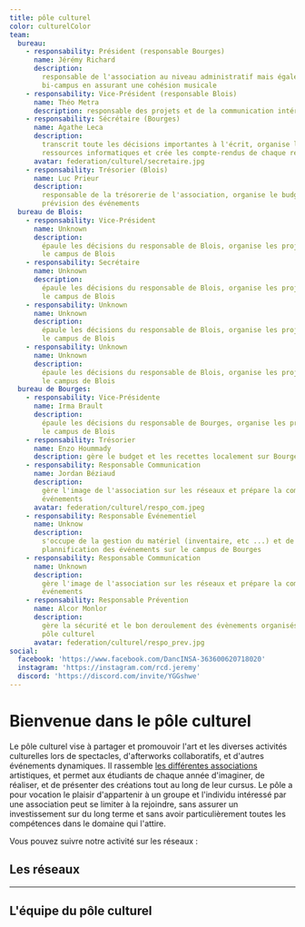 ```yaml
---
title: pôle culturel
color: culturelColor
team:
  bureau:
    - responsability: Président (responsable Bourges)
      name: Jérémy Richard
      description:
        responsable de l'association au niveau administratif mais également
        bi-campus en assurant une cohésion musicale
    - responsability: Vice-Président (responsable Blois)
      name: Théo Metra
      description: responsable des projets et de la communication intérieure
    - responsability: Sécrétaire (Bourges)
      name: Agathe Leca
      description:
        transcrit toute les décisions importantes à l'écrit, organise les
        ressources informatiques et crée les compte-rendus de chaque réunions
      avatar: federation/culturel/secretaire.jpg
    - responsability: Trésorier (Blois)
      name: Luc Prieur
      description:
        responsable de la trésorerie de l'association, organise le budget en
        prévision des événements
  bureau de Blois:
    - responsability: Vice-Président
      name: Unknown
      description:
        épaule les décisions du responsable de Blois, organise les projets sur
        le campus de Blois
    - responsability: Secrétaire
      name: Unknown
      description:
        épaule les décisions du responsable de Blois, organise les projets sur
        le campus de Blois
    - responsability: Unknown
      name: Unknown
      description:
        épaule les décisions du responsable de Blois, organise les projets sur
        le campus de Blois
    - responsability: Unknown
      name: Unknown
      description:
        épaule les décisions du responsable de Blois, organise les projets sur
        le campus de Blois
  bureau de Bourges:
    - responsability: Vice-Présidente
      name: Irma Brault
      description:
        épaule les décisions du responsable de Bourges, organise les projets sur
        le campus de Blois
    - responsability: Trésorier
      name: Enzo Hoummady
      description: gère le budget et les recettes localement sur Bourges
    - responsability: Responsable Communication
      name: Jordan Béziaud
      description:
        gère l'image de l'association sur les réseaux et prépare la com' des
        événements
      avatar: federation/culturel/respo_com.jpeg
    - responsability: Responsable Événementiel
      name: Unknow
      description:
        s'occupe de la gestion du matériel (inventaire, etc ...) et de la
        plannification des événements sur le campus de Bourges
    - responsability: Responsable Communication
      name: Unknown
      description:
        gère l'image de l'association sur les réseaux et prépare la com' des
        événements
    - responsability: Responsable Prévention
      name: Alcor Monlor
      description:
        gère la sécurité et le bon deroulement des évènements organisés par le
        pôle culturel
      avatar: federation/culturel/respo_prev.jpg
social:
  facebook: 'https://www.facebook.com/DancINSA-363600620718020'
  instagram: 'https://instagram.com/rcd.jeremy'
  discord: 'https://discord.com/invite/YGGshwe'
---
```


# Bienvenue dans le pôle culturel

<campus-center>
  <campus-responsive-image
    folder-name="federation/culturel"
    name="logo.png"
    max-width="200">
  </campus-responsive-image>
</campus-center>

Le pôle culturel vise à partager et promouvoir l'art et les diverses activités
culturelles lors de spectacles, d'afterworks collaboratifs, et d'autres
événements dynamiques. Il rassemble
[les différentes associations](/federation/culturel/associations) artistiques,
et permet aux étudiants de chaque année d'imaginer, de réaliser, et de présenter
des créations tout au long de leur cursus. Le pôle a pour vocation le plaisir
d'appartenir à un groupe et l'individu intéressé par une association peut se
limiter à la rejoindre, sans assurer un investissement sur du long terme et sans
avoir particulièrement toutes les compétences dans le domaine qui l'attire.

Vous pouvez suivre notre activité sur les réseaux :

## Les réseaux

<campus-social :social="social" :color="color"></campus-social>

---

## L'équipe du pôle culturel

<campus-team :team="team" :color="color"></campus-team>
